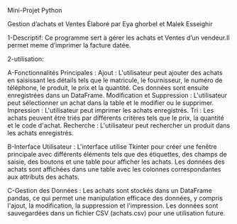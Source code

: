 Mini-Projet Python     



Gestion d’achats et Ventes
   Élaboré par Eya ghorbel et Malek Esseighir

1-Descriptif:
Ce programme sert à gérer les achats et Ventes d’un vendeur.Il permet meme d’imprimer la facture datée.


2-utilisation:

A-Fonctionnalités Principales :
Ajout : L'utilisateur peut ajouter des achats en saisissant les détails tels que le matricule, le fournisseur, le numéro de téléphone, le produit, le prix et la quantité. Ces données sont ensuite enregistrées dans un DataFrame.
Modification et Suppression : L'utilisateur peut sélectionner un achat dans la table et le modifier ou le supprimer.
Impression : L'utilisateur peut imprimer les achats enregistrés.
Tri : Les achats peuvent être triés par différents critères tels que le prix, la quantité et le code d'achat.
Recherche : L'utilisateur peut rechercher un produit dans les achats enregistrés.

B-Interface Utilisateur :
L'interface utilise Tkinter pour créer une fenêtre principale avec différents éléments tels que des étiquettes, des champs de saisie, des boutons et une table pour afficher les achats.
Les données des achats sont affichées dans une table avec les colonnes correspondantes aux attributs des achats.

C-Gestion des Données :
Les achats sont stockés dans un DataFrame pandas, ce qui permet une manipulation efficace des données, y compris l'ajout, la modification, la suppression et l'impression.
Les données sont sauvegardées dans un fichier CSV (achats.csv) pour une utilisation future.

